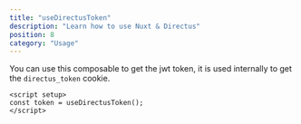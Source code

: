 ```yaml
---
title: "useDirectusToken"
description: "Learn how to use Nuxt & Directus"
position: 8
category: "Usage"
---
```


You can use this composable to get the jwt token, it is used internally to get the `directus_token` cookie.

```vue
<script setup>
const token = useDirectusToken();
</script>
```
